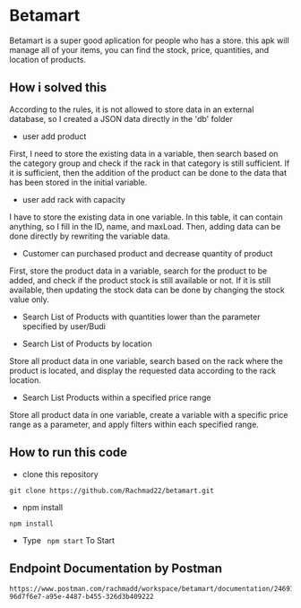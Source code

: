 # Betamart

Betamart is a super good aplication for people who has a store. this apk will manage all of your items, you can find the stock, price, quantities, and location of products.

## How i solved this
According to the rules, it is not allowed to store data in an external database, so I created a JSON data directly in the 'db' folder

- user add product

First, I need to store the existing data in a variable, then search based on the category group and check if the rack in that category is still sufficient. If it is sufficient, then the addition of the product can be done to the data that has been stored in the initial variable.

- user add rack with capacity

I have to store the existing data in one variable. In this table, it can contain anything, so I fill in the ID, name, and maxLoad. Then, adding data can be done directly by rewriting the variable data.

- Customer can purchased product and decrease quantity of product

First, store the product data in a variable, search for the product to be added, and check if the product stock is still available or not. If it is still available, then updating the stock data can be done by changing the stock value only.

- Search List of Products with quantities lower than the parameter specified by user/Budi



- Search List of Products by location

Store all product data in one variable, search based on the rack where the product is located, and display the requested data according to the rack location.

- Search List Products within a specified price range

Store all product data in one variable, create a variable with a specific price range as a parameter, and apply filters within each specified range.



## How to run this code

- clone this repository
```
git clone https://github.com/Rachmad22/betamart.git
```
- npm install
```
npm install
```
- Type ` npm start` To Start


## Endpoint Documentation by Postman
```
https://www.postman.com/rachmadd/workspace/betamart/documentation/24691687-96d7f6e7-a95e-4487-b455-326d3b409222
```



